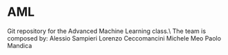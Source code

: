 # AML
Git repository for the Advanced Machine Learning class.\\
The team is composed by:
Alessio Sampieri
Lorenzo Ceccomancini
Michele Meo
Paolo Mandica
